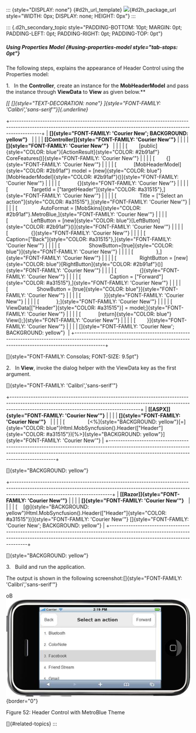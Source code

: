 ::: {style="DISPLAY: none"}
[](ms-xhelp:///?Id=d2h_url_template){#d2h_url_template} ![](!package_url!){#d2h_package_url style="WIDTH: 0px; DISPLAY: none; HEIGHT: 0px"}
:::

::: {.d2h_secondary_topic style="PADDING-BOTTOM: 10pt; MARGIN: 0pt; PADDING-LEFT: 0pt; PADDING-RIGHT: 0pt; PADDING-TOP: 0pt"}
##### Using Properties Model {#using-properties-model style="tab-stops: 0pt"}

The following steps, explains the appearance of Header Control using the Properties model:

1.   In the **Controller**, create an instance for the **MobHeaderModel** and pass the instance through **ViewData** to **View** as given below.**

*[[ []{style="TEXT-DECORATION: none"} ]{style="FONT-FAMILY: 'Calibri','sans-serif'"}]{.underline}*  

+-------------------------------------------------------------------------------------------------------------------------------------------------------------------------+
| **[]{style="FONT-FAMILY: 'Courier New'; BACKGROUND: yellow"}**                                                                                                          |
|                                                                                                                                                                         |
| **[\[Controller\]]{style="FONT-FAMILY: 'Courier New'"}**                                                                                                                |
|                                                                                                                                                                         |
| **[]{style="FONT-FAMILY: 'Courier New'"}**                                                                                                                              |
|                                                                                                                                                                         |
| [        [public]{style="COLOR: blue"}[ActionResult]{style="COLOR: #2b91af"} CoreFeatures()]{style="FONT-FAMILY: 'Courier New'"}                                        |
|                                                                                                                                                                         |
| [        {]{style="FONT-FAMILY: 'Courier New'"}                                                                                                                         |
|                                                                                                                                                                         |
| [            [MobHeaderModel]{style="COLOR: #2b91af"} model = [new]{style="COLOR: blue"}[MobHeaderModel]{style="COLOR: #2b91af"}()]{style="FONT-FAMILY: 'Courier New'"} |
|                                                                                                                                                                         |
| [            {]{style="FONT-FAMILY: 'Courier New'"}                                                                                                                     |
|                                                                                                                                                                         |
| [                TargetId = [\"targetHeader\"]{style="COLOR: #a31515"},]{style="FONT-FAMILY: 'Courier New'"}                                                            |
|                                                                                                                                                                         |
| [                Title = [\"Select an action\"]{style="COLOR: #a31515"},]{style="FONT-FAMILY: 'Courier New'"}                                                           |
|                                                                                                                                                                         |
| [                AutoFormat = [MobSkins]{style="COLOR: #2b91af"}.MetroBlue,]{style="FONT-FAMILY: 'Courier New'"}                                                        |
|                                                                                                                                                                         |
| [                LeftButton = [new]{style="COLOR: blue"}[LeftButton]{style="COLOR: #2b91af"}()]{style="FONT-FAMILY: 'Courier New'"}                                     |
|                                                                                                                                                                         |
| [                {]{style="FONT-FAMILY: 'Courier New'"}                                                                                                                 |
|                                                                                                                                                                         |
| [                    Caption=[\"Back\"]{style="COLOR: #a31515"},]{style="FONT-FAMILY: 'Courier New'"}                                                                   |
|                                                                                                                                                                         |
| [                    ShowButton=[true]{style="COLOR: blue"}]{style="FONT-FAMILY: 'Courier New'"}                                                                        |
|                                                                                                                                                                         |
| [                },]{style="FONT-FAMILY: 'Courier New'"}                                                                                                                |
|                                                                                                                                                                         |
| [                RightButton = [new]{style="COLOR: blue"}[RightButton]{style="COLOR: #2b91af"}()]{style="FONT-FAMILY: 'Courier New'"}                                   |
|                                                                                                                                                                         |
| [                {]{style="FONT-FAMILY: 'Courier New'"}                                                                                                                 |
|                                                                                                                                                                         |
| [                    Caption = [\"Forward\"]{style="COLOR: #a31515"},]{style="FONT-FAMILY: 'Courier New'"}                                                              |
|                                                                                                                                                                         |
| [                    ShowButton = [true]{style="COLOR: blue"}]{style="FONT-FAMILY: 'Courier New'"}                                                                      |
|                                                                                                                                                                         |
| [                }]{style="FONT-FAMILY: 'Courier New'"}                                                                                                                 |
|                                                                                                                                                                         |
| [            };]{style="FONT-FAMILY: 'Courier New'"}                                                                                                                    |
|                                                                                                                                                                         |
| [            ViewData\[[\"Header\"]{style="COLOR: #a31515"}\] = model;]{style="FONT-FAMILY: 'Courier New'"}                                                             |
|                                                                                                                                                                         |
| [            [return]{style="COLOR: blue"} View();]{style="FONT-FAMILY: 'Courier New'"}                                                                                 |
|                                                                                                                                                                         |
| [        }]{style="FONT-FAMILY: 'Courier New'"}                                                                                                                         |
|                                                                                                                                                                         |
| []{style="FONT-FAMILY: 'Courier New'; BACKGROUND: yellow"}                                                                                                              |
+-------------------------------------------------------------------------------------------------------------------------------------------------------------------------+

[]{style="FONT-FAMILY: Consolas; FONT-SIZE: 9.5pt"} 

2.   In **View**, invoke the dialog helper with the ViewData key as the first argument.

[]{style="FONT-FAMILY: 'Calibri','sans-serif'"} 

+-------------------------------------------------------------------------------------------------------------------------------------------------------------------------------------------------------------------+
| **[\[ASPX\]]{style="FONT-FAMILY: 'Courier New'"}**                                                                                                                                                                |
|                                                                                                                                                                                                                   |
| **[]{style="FONT-FAMILY: 'Courier New'"}**                                                                                                                                                                        |
|                                                                                                                                                                                                                   |
| [                [\<%]{style="BACKGROUND: yellow"}[=]{style="COLOR: blue"}Html.MobSyncfusion().Header([\"Header\"]{style="COLOR: #a31515"})[%\>]{style="BACKGROUND: yellow"}]{style="FONT-FAMILY: 'Courier New'"} |
+-------------------------------------------------------------------------------------------------------------------------------------------------------------------------------------------------------------------+

[]{style="BACKGROUND: yellow"} 

+-------------------------------------------------------------------------------------------------------------------------------------------------------------------------------------------------------+
| **[\[Razor\]]{style="FONT-FAMILY: 'Courier New'"}**                                                                                                                                                   |
|                                                                                                                                                                                                       |
| **[]{style="FONT-FAMILY: 'Courier New'"}**                                                                                                                                                            |
|                                                                                                                                                                                                       |
| [    [@]{style="BACKGROUND: yellow"}Html.MobSyncfusion().Header([\"Header\"]{style="COLOR: #a31515"})]{style="FONT-FAMILY: 'Courier New'"} []{style="FONT-FAMILY: 'Courier New'; BACKGROUND: yellow"} |
+-------------------------------------------------------------------------------------------------------------------------------------------------------------------------------------------------------+

[]{style="BACKGROUND: yellow"} 

3.   Build and run the application.

The output is shown in the following screenshot:[]{style="FONT-FAMILY: 'Calibri','sans-serif'"}

oB![](ImagesExt/image103_124.jpg){border="0"}

Figure 52: Header Control with MetroBlue Theme

[]{#related-topics}
:::
